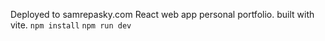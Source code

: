 Deployed to samrepasky.com
React web app personal portfolio. built with vite. `npm install` `npm run dev`
